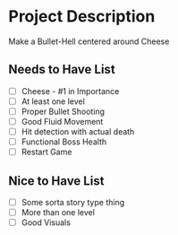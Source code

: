 # Project Description

Make a Bullet-Hell centered around Cheese

## Needs to Have List

- [ ] Cheese - #1 in Importance
- [ ] At least one level 
- [ ] Proper Bullet Shooting
- [ ] Good Fluid Movement
- [ ] Hit detection with actual death
- [ ] Functional Boss Health
- [ ] Restart Game

## Nice to Have List

- [ ] Some sorta story type thing
- [ ] More than one level
- [ ] Good Visuals
